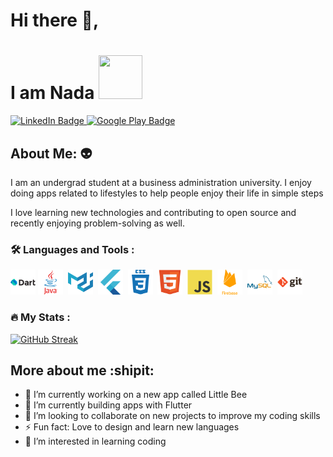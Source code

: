 
# Hi there 👋, 
# I am Nada <img src="https://camo.githubusercontent.com/b0fa06ee100360ae8811a115c133de7848891e3b/68747470733a2f2f6769746875622e6769746875626173736574732e636f6d2f696d616765732f6d6f6e612d776869737065722e676966" width="70" height="70" />
<div id="badges">
  <a href="[your-linkedin-URL](https://www.linkedin.com/in/nada-rizk-15bb73287/)">
    <img src="https://img.shields.io/badge/LinkedIn-blue?style=for-the-badge&logo=linkedin&logoColor=white" alt="LinkedIn Badge"/>
  </a>
  <a href="[your-googleplay-URL]([https://www.linkedin.com/in/nada-rizk-15bb73287/](https://play.google.com/store/apps/dev?id=7909368372336317249))">
<img src="https://img.shields.io/badge/Google_Play-green?style=for-the-badge&logo=google-play&logoColor=white" alt="Google Play Badge"/>  </a>
</div>

## About Me: 👽

I am an undergrad student at a business administration university.
I enjoy doing apps related to lifestyles to help people enjoy their life in simple steps

I love learning new technologies and contributing to open source and recently enjoying problem-solving as well.

### :hammer_and_wrench: Languages and Tools :
<div>
    <img src="https://github.com/devicons/devicon/blob/master/icons/dart/dart-original-wordmark.svg" title="Git" **alt="Git" width="40" height="40"/>
  <img src="https://github.com/devicons/devicon/blob/master/icons/java/java-original-wordmark.svg" title="Java" alt="Java" width="40" height="40"/>&nbsp;
  <img src="https://github.com/devicons/devicon/blob/master/icons/materialui/materialui-original.svg" title="Material UI" alt="Material UI" width="40" height="40"/>&nbsp;
  <img src="https://github.com/devicons/devicon/blob/master/icons/flutter/flutter-original.svg" title="Flutter" alt="Flutter" width="40" height="40"/>&nbsp;
  <img src="https://github.com/devicons/devicon/blob/master/icons/css3/css3-plain-wordmark.svg"  title="CSS3" alt="CSS" width="40" height="40"/>&nbsp;
  <img src="https://github.com/devicons/devicon/blob/master/icons/html5/html5-original.svg" title="HTML5" alt="HTML" width="40" height="40"/>&nbsp;
  <img src="https://github.com/devicons/devicon/blob/master/icons/javascript/javascript-original.svg" title="JavaScript" alt="JavaScript" width="40" height="40"/>&nbsp;
  <img src="https://github.com/devicons/devicon/blob/master/icons/firebase/firebase-plain-wordmark.svg" title="Firebase" alt="Firebase" width="40" height="40"/>&nbsp;
  <img src="https://github.com/devicons/devicon/blob/master/icons/mysql/mysql-original-wordmark.svg" title="MySQL"  alt="MySQL" width="40" height="40"/>&nbsp;
  <img src="https://github.com/devicons/devicon/blob/master/icons/git/git-original-wordmark.svg" title="Git" **alt="Git" width="40" height="40"/>
</div>

### :fire: My Stats :
[![GitHub Streak](http://github-readme-streak-stats.herokuapp.com?user=Nada-gaber&theme=dark&background=000000)](https://git.io/streak-stats)


## More about me :shipit:

- 🔭 I’m currently working on a new app called Little Bee
- 🌱 I’m currently building apps with Flutter
- 👯 I’m looking to collaborate on new projects to improve my coding skills
- ⚡ Fun fact: Love to design and learn new languages
- 👀 I’m interested in learning coding





